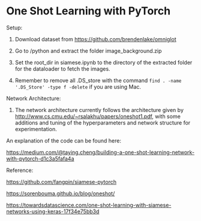 # One Shot Learning with PyTorch

Setup:

1. Download dataset from https://github.com/brendenlake/omniglot

2. Go to /python and extract the folder image_background.zip

3. Set the root_dir in siamese.ipynb to the directory of the extracted folder for the dataloader to fetch the images.

4. Remember to remove all .DS_store with the command ```find . -name '.DS_Store' -type f -delete``` if you are using Mac.



Network Architecture:

1. The network architecture currently follows the architecture given by http://www.cs.cmu.edu/~rsalakhu/papers/oneshot1.pdf, with some additions and tuning of the hyperparameters and network structure for experimentation.

An explanation of the code can be found here:

https://medium.com/@taying.cheng/building-a-one-shot-learning-network-with-pytorch-d1c3a5fafa4a

Reference:

https://github.com/fangpin/siamese-pytorch

https://sorenbouma.github.io/blog/oneshot/

https://towardsdatascience.com/one-shot-learning-with-siamese-networks-using-keras-17f34e75bb3d


